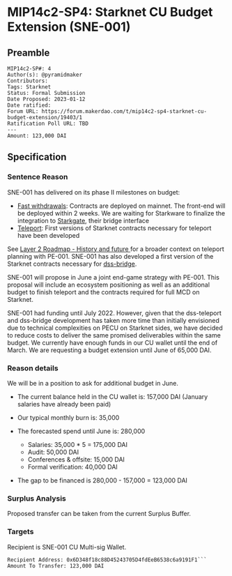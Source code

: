 # MIP14c2-SP4: Starknet CU Budget Extension (SNE-001)

## Preamble
```
MIP14c2-SP#: 4
Author(s): @pyramidmaker
Contributors: 
Tags: Starknet
Status: Formal Submission
Date Proposed: 2023-01-12
Date ratified: 
Forum URL: https://forum.makerdao.com/t/mip14c2-sp4-starknet-cu-budget-extension/19403/1
Ratification Poll URL: TBD
---
Amount: 123,000 DAI
```

## Specification

### Sentence Reason

SNE-001 has delivered on its phase II milestones on budget:

* [Fast withdrawals](https://github.com/makerdao/starknet-dai-bridge): Contracts are deployed on mainnet. The front-end will be deployed within 2 weeks. We are waiting for Starkware to finalize the integration to [Starkgate](https://starkgate.starknet.io/), their bridge interface
* [Teleport](https://github.com/makerdao/starknet-dss-teleport): First versions of Starknet contracts necessary for teleport have been developed

See [Layer 2 Roadmap - History and future ](https://forum.makerdao.com/t/layer-2-roadmap-history-and-future/17310)for a broader context on teleport planning with PE-001. SNE-001 has also developed a first version of the Starknet contracts necessary for [dss-bridge](https://github.com/makerdao/starknet-dss-bridge).

SNE-001 will propose in June a joint end-game strategy with PE-001. This proposal will include an ecosystem positioning as well as an additional budget to finish teleport and the contracts required for full MCD on Starknet.

SNE-001 had funding until July 2022. However, given that the dss-teleport and dss-bridge development has taken more time than initially envisioned due to technical complexities on PECU on Starknet sides, we have decided to reduce costs to deliver the same promised deliverables within the same budget. We currently have enough funds in our CU wallet until the end of March. We are requesting a budget extension until June of 65,000 DAI.

### Reason details

We will be in a position to ask for additional budget in June.

* The current balance held in the CU wallet is: 157,000 DAI (January salaries have already been paid)
* Our typical monthly burn is: 35,000
* The forecasted spend until June is: 280,000
  * Salaries: 35,000 * 5 = 175,000 DAI
  * Audit: 50,000 DAI
  * Conferences & offsite: 15,000 DAI
  * Formal verification: 40,000 DAI

* The gap to be financed is 280,000 - 157,000 = 123,000 DAI

### Surplus Analysis

Proposed transfer can be taken from the current Surplus Buffer.


### Targets

Recipient is SNE-001 CU Multi-sig Wallet.
```
Recipient Address: 0x6D348f18c88D45243705D4fdEeB6538c6a9191F1```
Amount To Transfer: 123,000 DAI
```
